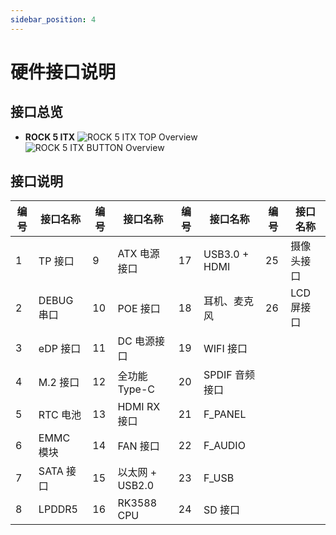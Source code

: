 ```yaml
---
sidebar_position: 4
---
```


# 硬件接口说明

## 接口总览

- **ROCK 5 ITX**
  ![ROCK 5 ITX TOP Overview](/img/rock5itx/rock5itx-top.webp)
  ![ROCK 5 ITX BUTTON Overview](/img/rock5itx/rock5itx-button.webp)

## 接口说明

| 编号 | 接口名称  | 编号 | 接口名称        | 编号 | 接口名称       | 编号 | 接口名称   |
| ---- | --------- | ---- | --------------- | ---- | -------------- | ---- | ---------- |
| 1    | TP 接口   | 9    | ATX 电源接口    | 17   | USB3.0 + HDMI  | 25   | 摄像头接口 |
| 2    | DEBUG串口 | 10   | POE 接口        | 18   | 耳机、麦克风   | 26   | LCD 屏接口 |
| 3    | eDP 接口  | 11   | DC 电源接口     | 19   | WIFI 接口      |      |            |
| 4    | M.2 接口  | 12   | 全功能Type-C    | 20   | SPDIF 音频接口 |      |            |
| 5    | RTC 电池  | 13   | HDMI RX接口     | 21   | F_PANEL        |      |            |
| 6    | EMMC 模块 | 14   | FAN 接口        | 22   | F_AUDIO        |      |            |
| 7    | SATA 接口 | 15   | 以太网 + USB2.0 | 23   | F_USB          |      |            |
| 8    | LPDDR5    | 16   | RK3588 CPU      | 24   | SD 接口        |      |            |

